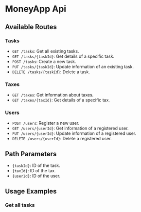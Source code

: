 # MoneyApp Api


## Available Routes

### Tasks

- `GET /tasks`: Get all existing tasks.
- `GET /tasks/{taskId}`: Get details of a specific task.
- `POST /tasks`: Create a new task.
- `PUT /tasks/{taskId}`: Update information of an existing task.
- `DELETE /tasks/{taskId}`: Delete a task.

### Taxes

- `GET /taxes`: Get information about taxes.
- `GET /taxes/{taxId}`: Get details of a specific tax.

### Users

- `POST /users`: Register a new user.
- `GET /users/{userId}`: Get information of a registered user.
- `PUT /users/{userId}`: Update information of a registered user.
- `DELETE /users/{userId}`: Delete a registered user.

## Path Parameters

- `{taskId}`: ID of the task.
- `{taxId}`: ID of the tax.
- `{userId}`: ID of the user.

## Usage Examples

### Get all tasks

